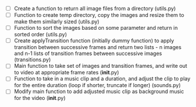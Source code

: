 - [ ] Create a function to return all image files from a directory (utils.py)
- [ ] Function to create temp directory, copy the images and resize them to make them similarly sized (utils.py)
- [ ] Function to sort the images based on some parameter and return in sorted order (utils.py)
- [ ] Create applyTransition function (initially dummy function) to apply transition between successive frames and return two lists - n images and n-1 lists of transition frames between successive images (transitions.py)
- [ ] Main function to take set of images and transition frames, and write out to video at appropriate frame rates (__init__.py)
- [ ] Function to take in a music clip and a duration, and adjust the clip to play for the entire duration (loop if shorter, truncate if longer) (sounds.py)
- [ ] Modify main function to add adjusted music clip as background music for the video (__init__.py)
